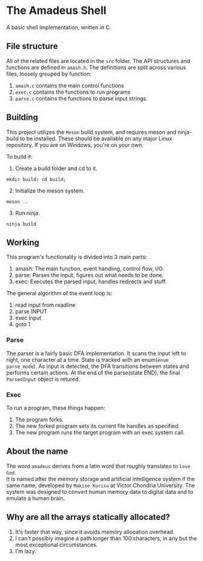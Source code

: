 The Amadeus Shell
=======

A basic shell implementation, written in C.

## File structure
All of the related files are located in the `src` folder.
The API structures and functions are defined in `amash.h`.
The definitions are split across various files, loosely grouped by function:
1. `amash.c` contains the main control functions
2. `exec.c` contains the functions to run programs
3. `parse.c` contains the functions to parse input strings  

## Building
This project utilizes the `Meson` build system, and requires meson and ninja-build to be installed.
These should be available on any major Linux repository.
If you are on Windows, you're on your own.  

To build it:

1. Create a build folder and cd to it.
```
mkdir build; cd build;
```
2. Initialize the meson system.
```
meson ..
```
3. Run ninja.
```
ninja build
```
## Working
This program's functionality is divided into 3 main parts:
1. amash: The main function, event handling, control flow, I/O.
2. parse: Parses the input, figures out what needs to be done.
3. exec: Executes the parsed input, handles redirects and stuff.

The general algorithm of the event loop is:
1. read input from readline
2. parse INPUT
3. exec input
4. goto 1

### Parse
The parser is a fairly basic DFA implementation. It scans the input left to right, one character at a time.
State is tracked with an enum(`enum parse_mode`).
As input is detected, the DFA transitions between states and performs certain actions.
At the end of the parse(state END), the final `ParsedInput` object is retured.

### Exec
To run a program, these things happen:
1. The program forks.
2. The new forked program sets its current file handles as specified.
3. The new program runs the target program with an exec system call.


## About the name
The word `amadeus` derives from a latin word that roughly translates to `love God`.   
It is named after the memory storage and artificial intelligence system if the same name, developed by `Makise Kurisu` at Victor Chondria University.
The system was designed to convert human memory data to digital data and to emulate a human brain.

## Why are all the arrays statically allocated?

1. It's faster that way, since it avoids memory allocation overhead.
2. I can't possibly imagine a path longer than 100 characters, in any but the most exceptional circumstances.
3. I'm lazy.
